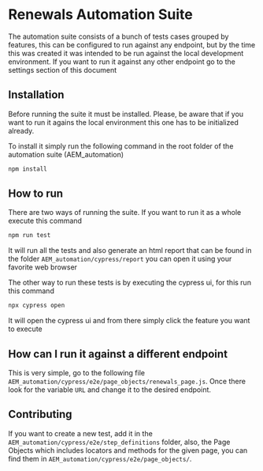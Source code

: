 # Renewals Automation Suite

The automation suite consists of a bunch of tests cases grouped by features, this can be configured to run against any endpoint, but by the time this was created it was intended to be run against the local development environment. If you want to run it against any other endpoint go to the settings section of this document

## Installation

Before running the suite it must be installed. Please, be aware that if you want to run it agains the local environment this one has to be initialized already.

To install it simply run the following command in the root folder of the automation suite (AEM_automation)

```bash
npm install
```

## How to run

There are two ways of running the suite. If you want to run it as a whole execute this command
```bash
npm run test
```
It will run all the tests and also generate an html report that can be found in the folder `AEM_automation/cypress/report` you can open it using your favorite web browser

The other way to run these tests is by executing the cypress ui, for this run this command

```bash
npx cypress open
```
It will open the cypress ui and from there simply click the feature you want to execute

## How can I run it against a different endpoint

This is very simple, go to the following file `AEM_automation/cypress/e2e/page_objects/renewals_page.js`.
Once there look for the variable `URL` and change it to the desired endpoint.

## Contributing
If you want to create a new test, add it in the `AEM_automation/cypress/e2e/step_definitions` folder, also, the Page Objects which includes locators and methods for the given page, you can find them in `AEM_automation/cypress/e2e/page_objects/`.